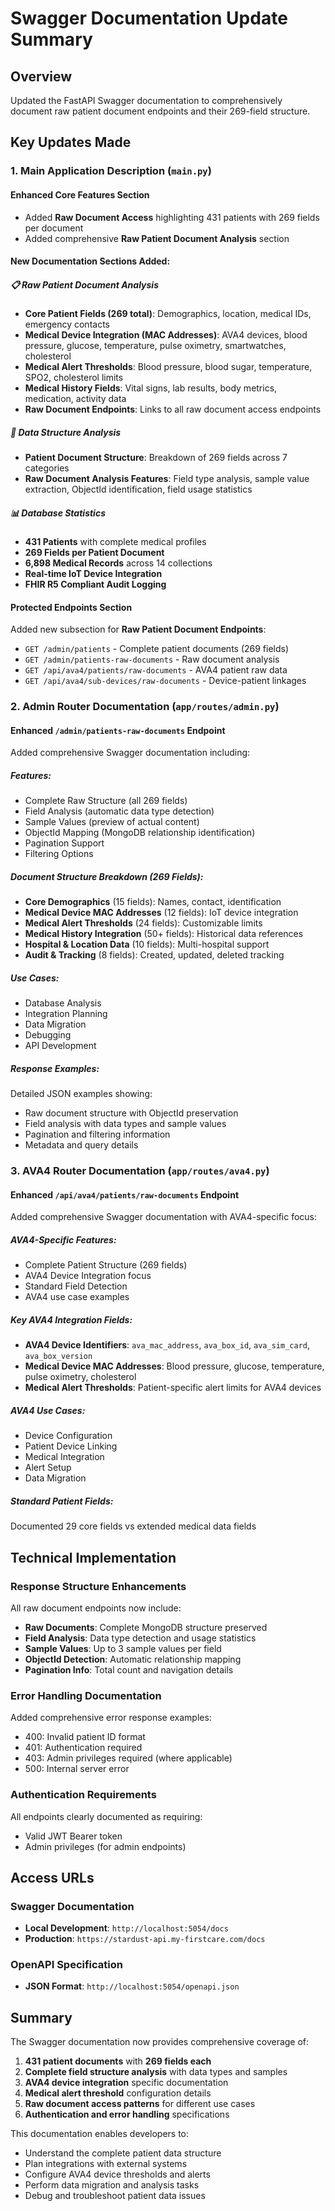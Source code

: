 # Swagger Documentation Update Summary

## Overview
Updated the FastAPI Swagger documentation to comprehensively document raw patient document endpoints and their 269-field structure.

## Key Updates Made

### 1. Main Application Description (`main.py`)

#### **Enhanced Core Features Section**
- Added **Raw Document Access** highlighting 431 patients with 269 fields per document
- Added comprehensive **Raw Patient Document Analysis** section

#### **New Documentation Sections Added**:

##### **📋 Raw Patient Document Analysis**
- **Core Patient Fields (269 total)**: Demographics, location, medical IDs, emergency contacts
- **Medical Device Integration (MAC Addresses)**: AVA4 devices, blood pressure, glucose, temperature, pulse oximetry, smartwatches, cholesterol
- **Medical Alert Thresholds**: Blood pressure, blood sugar, temperature, SPO2, cholesterol limits
- **Medical History Fields**: Vital signs, lab results, body metrics, medication, activity data
- **Raw Document Endpoints**: Links to all raw document access endpoints

##### **🎯 Data Structure Analysis**
- **Patient Document Structure**: Breakdown of 269 fields across 7 categories
- **Raw Document Analysis Features**: Field type analysis, sample value extraction, ObjectId identification, field usage statistics

##### **📊 Database Statistics**
- **431 Patients** with complete medical profiles
- **269 Fields per Patient Document**
- **6,898 Medical Records** across 14 collections
- **Real-time IoT Device Integration**
- **FHIR R5 Compliant Audit Logging**

#### **Protected Endpoints Section**
Added new subsection for **Raw Patient Document Endpoints**:
- `GET /admin/patients` - Complete patient documents (269 fields)
- `GET /admin/patients-raw-documents` - Raw document analysis
- `GET /api/ava4/patients/raw-documents` - AVA4 patient raw data
- `GET /api/ava4/sub-devices/raw-documents` - Device-patient linkages

### 2. Admin Router Documentation (`app/routes/admin.py`)

#### **Enhanced `/admin/patients-raw-documents` Endpoint**
Added comprehensive Swagger documentation including:

##### **Features**:
- Complete Raw Structure (all 269 fields)
- Field Analysis (automatic data type detection)
- Sample Values (preview of actual content)
- ObjectId Mapping (MongoDB relationship identification)
- Pagination Support
- Filtering Options

##### **Document Structure Breakdown (269 Fields)**:
- **Core Demographics** (15 fields): Names, contact, identification
- **Medical Device MAC Addresses** (12 fields): IoT device integration
- **Medical Alert Thresholds** (24 fields): Customizable limits
- **Medical History Integration** (50+ fields): Historical data references
- **Hospital & Location Data** (10 fields): Multi-hospital support
- **Audit & Tracking** (8 fields): Created, updated, deleted tracking

##### **Use Cases**:
- Database Analysis
- Integration Planning
- Data Migration
- Debugging
- API Development

##### **Response Examples**:
Detailed JSON examples showing:
- Raw document structure with ObjectId preservation
- Field analysis with data types and sample values
- Pagination and filtering information
- Metadata and query details

### 3. AVA4 Router Documentation (`app/routes/ava4.py`)

#### **Enhanced `/api/ava4/patients/raw-documents` Endpoint**
Added comprehensive Swagger documentation with AVA4-specific focus:

##### **AVA4-Specific Features**:
- Complete Patient Structure (269 fields)
- AVA4 Device Integration focus
- Standard Field Detection
- AVA4 use case examples

##### **Key AVA4 Integration Fields**:
- **AVA4 Device Identifiers**: `ava_mac_address`, `ava_box_id`, `ava_sim_card`, `ava_box_version`
- **Medical Device MAC Addresses**: Blood pressure, glucose, temperature, pulse oximetry, cholesterol
- **Medical Alert Thresholds**: Patient-specific alert limits for AVA4 devices

##### **AVA4 Use Cases**:
- Device Configuration
- Patient Device Linking
- Medical Integration
- Alert Setup
- Data Migration

##### **Standard Patient Fields**:
Documented 29 core fields vs extended medical data fields

## Technical Implementation

### Response Structure Enhancements
All raw document endpoints now include:
- **Raw Documents**: Complete MongoDB structure preserved
- **Field Analysis**: Data type detection and usage statistics
- **Sample Values**: Up to 3 sample values per field
- **ObjectId Detection**: Automatic relationship mapping
- **Pagination Info**: Total count and navigation details

### Error Handling Documentation
Added comprehensive error response examples:
- 400: Invalid patient ID format
- 401: Authentication required
- 403: Admin privileges required (where applicable)
- 500: Internal server error

### Authentication Requirements
All endpoints clearly documented as requiring:
- Valid JWT Bearer token
- Admin privileges (for admin endpoints)

## Access URLs

### Swagger Documentation
- **Local Development**: `http://localhost:5054/docs`
- **Production**: `https://stardust-api.my-firstcare.com/docs`

### OpenAPI Specification
- **JSON Format**: `http://localhost:5054/openapi.json`

## Summary

The Swagger documentation now provides comprehensive coverage of:
1. **431 patient documents** with **269 fields each**
2. **Complete field structure analysis** with data types and samples
3. **AVA4 device integration** specific documentation
4. **Medical alert threshold** configuration details
5. **Raw document access patterns** for different use cases
6. **Authentication and error handling** specifications

This documentation enables developers to:
- Understand the complete patient data structure
- Plan integrations with external systems
- Configure AVA4 device thresholds and alerts
- Perform data migration and analysis tasks
- Debug and troubleshoot patient data issues 